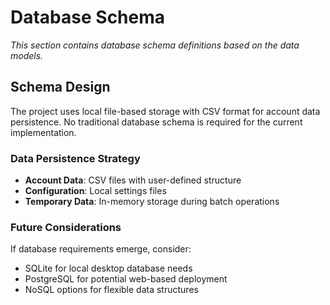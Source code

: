 # Database Schema

_This section contains database schema definitions based on the data models._

## Schema Design

The project uses local file-based storage with CSV format for account data persistence. No traditional database schema is required for the current implementation.

### Data Persistence Strategy
- **Account Data**: CSV files with user-defined structure
- **Configuration**: Local settings files
- **Temporary Data**: In-memory storage during batch operations

### Future Considerations
If database requirements emerge, consider:
- SQLite for local desktop database needs
- PostgreSQL for potential web-based deployment
- NoSQL options for flexible data structures